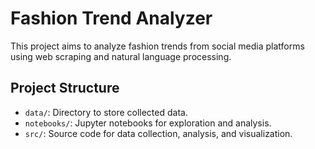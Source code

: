 # Fashion Trend Analyzer

This project aims to analyze fashion trends from social media platforms using web scraping and natural language processing.

## Project Structure

- `data/`: Directory to store collected data.
- `notebooks/`: Jupyter notebooks for exploration and analysis.
- `src/`: Source code for data collection, analysis, and visualization.
